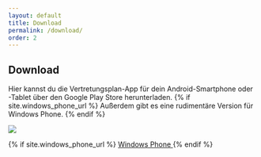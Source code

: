 ```yaml
---
layout: default
title: Download
permalink: /download/
order: 2
---
```


Download
--------

Hier kannst du die Vertretungsplan-App für dein Android-Smartphone oder -Tablet über den Google Play Store
herunterladen. {% if site.windows_phone_url %} Außerdem gibt es eine rudimentäre Version für Windows Phone. {% endif %}

<a class="btn btn-primary btn-embossed" href="https://play.google.com/store/apps/details?id={{ site.android_packagename }}">
    <img src="{{ '/img/google_play.svg' | prepend: site.baseurl }}"/>
</a>

{% if site.windows_phone_url %}
<a class="btn btn-primary btn-embossed" href="{{ site.windows_phone_url }}">
    Windows Phone
    <!--<img src="{{ '/img/google_play.svg' | prepend: site.baseurl }}"/>-->
</a>
{% endif %}
